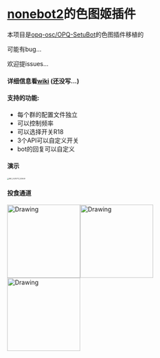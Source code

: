 # [nonebot2](https://github.com/nonebot/nonebot2)的色图姬插件

本项目是[opq-osc/OPQ-SetuBot](https://github.com/opq-osc/OPQ-SetuBot)的色图插件移植的

可能有bug...

欢迎提issues...

#### 详细信息看[wiki](https://github.com/yuban10703/setu-nonebot2/wiki) (还没写...)



#### 支持的功能:

- 每个群的配置文件独立
- 可以控制频率
- 可以选择开关R18
- 3个API可以自定义开关
- bot的回复可以自定义

#### 演示

<img src="https://cdn.jsdelivr.net/gh/yuban10703/BlogImgdata/img/IMG_20210717_223649.jpg" alt="IMG_20210717_223649" style="zoom: 25%;" />




#### 投食通道

<img src="https://cdn.jsdelivr.net/gh/yuban10703/BlogImgdata/img/支付宝收款码.jpg" alt="Drawing" width="170px" /><img src="https://cdn.jsdelivr.net/gh/yuban10703/BlogImgdata/img/QQ收款码.png" alt="Drawing" width="170px" /><img src="https://cdn.jsdelivr.net/gh/yuban10703/BlogImgdata/img/微信赞赏码.png" alt="Drawing" width="170px" />
